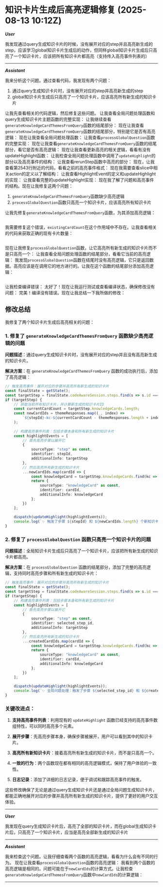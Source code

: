 <!-- Generated by SpecStory -->

# 知识卡片生成后高亮逻辑修复 (2025-08-13 10:12Z)

_**User**_

我发现通过query生成知识卡片的时候，没有展开对应的step并且高亮新生成的step，应该学习global知识卡片生成后的动作，但同样global知识卡片生成后只高亮了一个知识卡片，应该把所有知识卡片都高亮（支持传入高亮事件列表的）

---

_**Assistant**_

我来分析这个问题。通过查看代码，我发现有两个问题：

1. 通过query生成知识卡片时，没有展开对应的step并高亮新生成的step
2. global知识卡片生成后只高亮了一个知识卡片，应该高亮所有新生成的知识卡片

让我先查看相关的代码逻辑，然后修复这些问题。 让我查看全局问题处理函数和query生成知识卡片主题函数的完整实现： 让我继续查看`generateKnowledgeCardThemesFromQuery`函数的结尾部分： 现在让我查看`generateKnowledgeCardThemesFromQuery`函数的结尾部分，特别是它是否有高亮逻辑： 现在让我查看全局问题处理函数： 让我查看`processGlobalQuestion`函数的完整实现： 现在让我查看`generateKnowledgeCardThemesFromQuery`函数的结尾部分，看它是否有高亮逻辑： 现在让我查看更新高亮的相关逻辑，看看有没有updateHighlight函数： 让我检查全局问题处理函数中调用了`updateHighlight`的部分以及高亮事件的结构： 让我查看rerunStep函数中高亮的部分： 现在，让我查看第2543行附近的代码，看看之前的高亮事件格式： 现在我需要查看slice中相关action的定义以了解结构： 让我查看HighlightEvent的定义和updateHighlight的实现： 让我查看完整的updateHighlight实现： 现在我了解了问题和高亮事件的结构。现在让我修复这两个问题：

1. `generateKnowledgeCardThemesFromQuery`函数缺少高亮逻辑
2. `processGlobalQuestion`函数只高亮一个知识卡片，应该高亮所有知识卡片

让我先修复`generateKnowledgeCardThemesFromQuery`函数，为其添加高亮逻辑： 
```

```
我需要修复这个错误，`existingCardCount`在这个作用域中不存在。让我查看相关的代码来获取正确的现有卡片数量： 
```

```
现在让我修复`processGlobalQuestion`函数，让它高亮所有新生成的知识卡片而不是只高亮一个： 让我查看全局问题处理函数的结尾部分，看看它当前的高亮逻辑： 我发现`processGlobalQuestion`函数在结尾时没有高亮逻辑，它只是返回数据。高亮应该是在调用它的地方进行的。让我在这个函数的结尾部分添加高亮逻辑： 
```

```
让我检查编译错误： 太好了！现在让我运行测试或查看编译状态，确保修改没有问题： 完美！编译没有错误。现在让我总结一下我所做的修改：

## 修改总结

我修复了两个知识卡片生成后高亮相关的问题：

### 1. 修复了 `generateKnowledgeCardThemesFromQuery` 函数缺少高亮逻辑的问题

**问题描述**：通过query生成知识卡片时，没有展开对应的step并且没有高亮新生成的知识卡片。

**解决方案**：在 `generateKnowledgeCardThemesFromQuery` 函数的成功执行后，添加了高亮逻辑：

```typescript
// 触发高亮事件：展开对应的步骤并高亮所有新生成的知识卡片
const finalState = getState();
const targetStep = finalState.codeAwareSession.steps.find(s => s.id === stepId);
if (targetStep) {
    // 获取当前所有知识卡片，并计算新生成的知识卡片ID
    const currentCardCount = targetStep.knowledgeCards.length;
    const newCardIds = themeResponses.map((_, index) => 
        `${stepId}-kc-${currentCardCount - themeResponses.length + index + 1}`
    );
    
    // 构建高亮事件列表：包括步骤本身和所有新生成的知识卡片
    const highlightEvents = [
        // 首先高亮步骤以展开它
        {
            sourceType: "step" as const,
            identifier: stepId,
            additionalInfo: targetStep
        },
        // 然后高亮所有新生成的知识卡片
        ...newCardIds.map(cardId => {
            const knowledgeCard = targetStep.knowledgeCards.find(kc => kc.id === cardId);
            return {
                sourceType: "knowledgeCard" as const,
                identifier: cardId,
                additionalInfo: knowledgeCard
            };
        })
    ];
    
    dispatch(updateHighlight(highlightEvents));
    console.log(`✨ 触发了步骤 ${stepId} 和 ${newCardIds.length} 个新知识卡片的高亮事件`);
}
```

### 2. 修复了 `processGlobalQuestion` 函数只高亮一个知识卡片的问题

**问题描述**：全局知识卡片生成后只高亮了一个知识卡片，应该把所有新生成的知识卡片都高亮。

**解决方案**：在 `processGlobalQuestion` 函数的结尾部分，添加了完整的高亮逻辑，支持同时高亮步骤和所有新生成的知识卡片：

```typescript
// 触发高亮事件：展开对应的步骤并高亮所有新生成的知识卡片
const finalState = getState();
const targetStep = finalState.codeAwareSession.steps.find(s => s.id === selected_step_id);
if (targetStep) {
    // 构建高亮事件列表：包括步骤本身和所有新生成的知识卡片
    const highlightEvents = [
        // 首先高亮步骤以展开它
        {
            sourceType: "step" as const,
            identifier: selected_step_id,
            additionalInfo: targetStep
        },
        // 然后高亮所有新生成的知识卡片
        ...createdCardIds.map(cardId => {
            const knowledgeCard = targetStep.knowledgeCards.find(kc => kc.id === cardId);
            return {
                sourceType: "knowledgeCard" as const,
                identifier: cardId,
                additionalInfo: knowledgeCard
            };
        })
    ];
    
    dispatch(updateHighlight(highlightEvents));
    console.log(`✨ 全局问题处理：触发了步骤 ${selected_step_id} 和 ${createdCardIds.length} 个新知识卡片的高亮事件`);
}
```

### 关键改进点：

1. **支持高亮事件列表**：利用现有的 `updateHighlight` 函数已经支持的高亮事件数组特性，可以同时高亮多个元素。

2. **展开步骤**：先高亮步骤本身，确保步骤被展开，用户可以看到其中的知识卡片。

3. **高亮所有新知识卡片**：接着高亮所有新生成的知识卡片，而不是只高亮一个。

4. **一致的行为**：两个函数现在都有相同的高亮逻辑模式，保持了用户体验的一致性。

5. **日志记录**：添加了详细的日志记录，便于调试和跟踪高亮事件的触发。

这些修改确保了无论是通过query生成知识卡片还是通过全局问题生成知识卡片，都能正确地展开对应的步骤并高亮所有新生成的知识卡片，提供了更好的用户交互体验。

---

_**User**_

我发现在query生成知识卡片后，高亮了全部的知识卡片，而在global生成知识卡片后，只高亮了一个知识卡片，应当是高亮全部新生成的知识卡片

---

_**Assistant**_

我来检查这个问题。让我仔细查看两个函数的高亮逻辑，看看为什么会有不同的行为。 现在让我查看`processGlobalQuestion`函数的高亮逻辑： 我看到两个函数的高亮逻辑是相同的。问题可能在于`newCardIds`的计算方式。让我检查`generateKnowledgeCardThemesFromQuery`函数中`newCardIds`的计算逻辑： 

---

